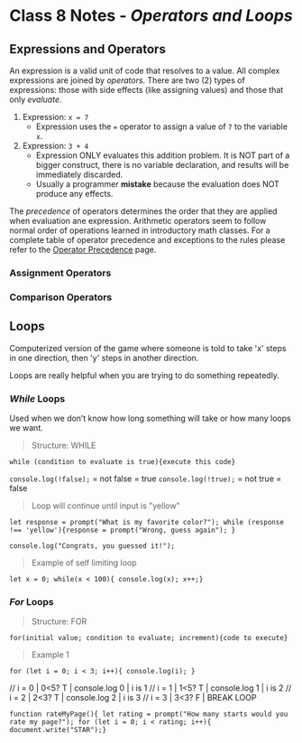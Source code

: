# Class 8 Notes - *Operators and Loops*

## Expressions and Operators

An expression is a valid unit of code that resolves to a value. All complex expressions are joined by *operators*. There are two (2) types of expressions: those with side effects (like assigning values) and those that only *evaluate*.

1. Expression: `x = 7`
    - Expression uses the `=` operator to assign a value of `7` to the variable `x`.
2. Expression: `3 + 4`
    - Expression ONLY evaluates this addition problem. It is NOT part of a bigger construct, there is no variable declaration, and results will be immediately discarded.
    - Usually a programmer **mistake** because the evaluation does NOT produce any effects.

The *precedence* of operators determines the order that they are applied when evaluation ane expression. Arithmetic operators seem to follow normal order of operations learned in introductory math classes. For a complete table of operator precedence and exceptions to the rules please refer to the [Operator Precedence](https://developer.mozilla.org/en-US/docs/Web/JavaScript/Reference/Operators/Operator_Precedence#table) page.

### Assignment Operators

### Comparison Operators

## Loops

Computerized version of the game where someone is told to take 'x' steps in one direction, then 'y' steps in another direction.

Loops are really helpful when you are trying to do something repeatedly. 

### *While* Loops

Used when we don’t know how long something will take or how many loops we want. 

> Structure: WHILE

`while (condition to evaluate is true){execute this code}`

`console.log(!false);` = not false = true
`console.log(!true);` = not true = false

> Loop will continue until input is "yellow"

`let response = prompt("What is my favorite color?");
while (response !== 'yellow'){response = prompt("Wrong, guess again");
}`

`console.log("Congrats, you guessed it!");`

> Example of self limiting loop

`let x = 0;
while(x < 100){
    console.log(x);
    x++;}`

### *For* Loops

> Structure: FOR

`for(initial value; condition to evaluate; increment){code to execute}`

> Example 1

`for (let i = 0; i < 3; i++){
    console.log(i);
    }`

// i = 0 | 0<5? T | console.log 0 | i is 1
// i = 1 | 1<5? T | console.log 1 | i is 2
// i = 2 | 2<3? T | console.log 2 | i is 3
// i = 3 | 3<3? F | BREAK LOOP

`function rateMyPage(){
    let rating = prompt("How many starts would you rate my page?");
    for (let i = 0; i < rating; i++){
        document.write("STAR");}`